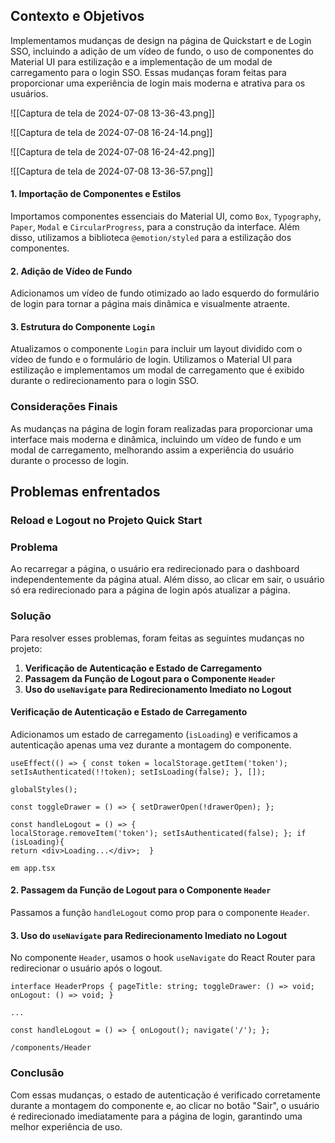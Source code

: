 
## Contexto e Objetivos

Implementamos mudanças de design na página de Quickstart e de Login SSO, incluindo a adição de um vídeo de fundo, o uso de componentes do Material UI para estilização e a implementação de um modal de carregamento para o login SSO. Essas mudanças foram feitas para proporcionar uma experiência de login mais moderna e atrativa para os usuários.

![[Captura de tela de 2024-07-08 13-36-43.png]]

![[Captura de tela de 2024-07-08 16-24-14.png]]

![[Captura de tela de 2024-07-08 16-24-42.png]]

![[Captura de tela de 2024-07-08 13-36-57.png]]
#### 1. Importação de Componentes e Estilos

Importamos componentes essenciais do Material UI, como `Box`, `Typography`, `Paper`, `Modal` e `CircularProgress`, para a construção da interface. Além disso, utilizamos a biblioteca `@emotion/styled` para a estilização dos componentes.

#### 2. Adição de Vídeo de Fundo

Adicionamos um vídeo de fundo otimizado ao lado esquerdo do formulário de login para tornar a página mais dinâmica e visualmente atraente.

#### 3. Estrutura do Componente `Login`

Atualizamos o componente `Login` para incluir um layout dividido com o vídeo de fundo e o formulário de login. Utilizamos o Material UI para estilização e implementamos um modal de carregamento que é exibido durante o redirecionamento para o login SSO.

### Considerações Finais

As mudanças na página de login foram realizadas para proporcionar uma interface mais moderna e dinâmica, incluindo um vídeo de fundo e um modal de carregamento, melhorando assim a experiência do usuário durante o processo de login.


## Problemas enfrentados

### Reload e Logout no Projeto Quick Start

### Problema

Ao recarregar a página, o usuário era redirecionado para o dashboard independentemente da página atual. Além disso, ao clicar em sair, o usuário só era redirecionado para a página de login após atualizar a página.

### Solução

Para resolver esses problemas, foram feitas as seguintes mudanças no projeto:

1. **Verificação de Autenticação e Estado de Carregamento**
2. **Passagem da Função de Logout para o Componente `Header`**
3. **Uso do `useNavigate` para Redirecionamento Imediato no Logout**
#### Verificação de Autenticação e Estado de Carregamento

Adicionamos um estado de carregamento (`isLoading`) e verificamos a autenticação apenas uma vez durante a montagem do componente.

```plaintext 
useEffect(() => { const token = localStorage.getItem('token'); setIsAuthenticated(!!token); setIsLoading(false); }, []); 

globalStyles();

const toggleDrawer = () => { setDrawerOpen(!drawerOpen); };

const handleLogout = () => {
localStorage.removeItem('token'); setIsAuthenticated(false); }; if (isLoading){ 
return <div>Loading...</div>;  }

em app.tsx
```

#### 2. Passagem da Função de Logout para o Componente `Header`

Passamos a função `handleLogout` como prop para o componente `Header`.

#### 3. Uso do `useNavigate` para Redirecionamento Imediato no Logout

No componente `Header`, usamos o hook `useNavigate` do React Router para redirecionar o usuário após o logout.

```plaintext
interface HeaderProps { pageTitle: string; toggleDrawer: () => void; onLogout: () => void; }

...

const handleLogout = () => { onLogout(); navigate('/'); };

/components/Header
```

### Conclusão

Com essas mudanças, o estado de autenticação é verificado corretamente durante a montagem do componente e, ao clicar no botão "Sair", o usuário é redirecionado imediatamente para a página de login, garantindo uma melhor experiência de uso.